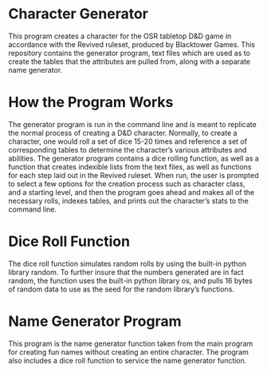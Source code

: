 # Character Generator

This program creates a character for the OSR tabletop D&D game in accordance with the Revived ruleset, produced by Blacktower Games. This repository contains the generator program, text files which are used as to create the tables that the attributes are pulled from, along with a separate name generator.

# How the Program Works
The generator program is run in the command line and is meant to replicate the normal process of creating a D&D character. Normally, to create a character, one would roll a set of dice 15-20 times and reference a set of corresponding tables to determine the character’s various attributes and abilities. The generator program contains a dice rolling function, as well as a function that creates indexible lists from the text files, as well as functions for each step laid out in the Revived ruleset. When run, the user is prompted to select a few options for the creation process such as character class, and a starting level, and then the program goes ahead and makes all of the necessary rolls, indexes tables, and prints out the character’s stats to the command line.

# Dice Roll Function
The dice roll function simulates random rolls by using the built-in python library random. To further insure that the numbers generated are in fact random, the function uses the built-in python library os, and pulls 16 bytes of random data to use as the seed for the random library’s functions.

# Name Generator Program
This program is the name generator function taken from the main program for creating fun names without creating an entire character. The program also includes a dice roll function to service the name generator function.
